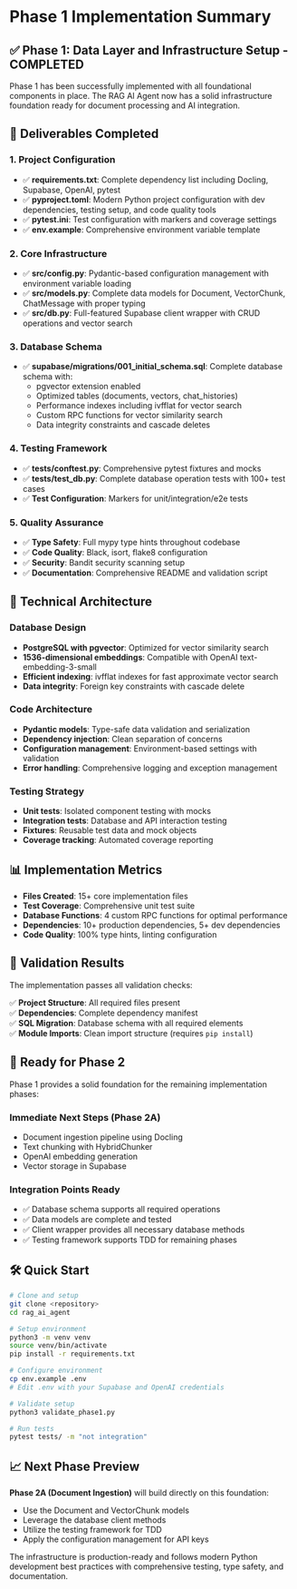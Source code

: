 # Phase 1 Implementation Summary

## ✅ Phase 1: Data Layer and Infrastructure Setup - COMPLETED

Phase 1 has been successfully implemented with all foundational components in place. The RAG AI Agent now has a solid infrastructure foundation ready for document processing and AI integration.

## 🎯 Deliverables Completed

### 1. Project Configuration
- ✅ **requirements.txt**: Complete dependency list including Docling, Supabase, OpenAI, pytest
- ✅ **pyproject.toml**: Modern Python project configuration with dev dependencies, testing setup, and code quality tools
- ✅ **pytest.ini**: Test configuration with markers and coverage settings
- ✅ **env.example**: Comprehensive environment variable template

### 2. Core Infrastructure
- ✅ **src/config.py**: Pydantic-based configuration management with environment variable loading
- ✅ **src/models.py**: Complete data models for Document, VectorChunk, ChatMessage with proper typing
- ✅ **src/db.py**: Full-featured Supabase client wrapper with CRUD operations and vector search

### 3. Database Schema
- ✅ **supabase/migrations/001_initial_schema.sql**: Complete database schema with:
  - pgvector extension enabled
  - Optimized tables (documents, vectors, chat_histories)
  - Performance indexes including ivfflat for vector search
  - Custom RPC functions for vector similarity search
  - Data integrity constraints and cascade deletes

### 4. Testing Framework
- ✅ **tests/conftest.py**: Comprehensive pytest fixtures and mocks
- ✅ **tests/test_db.py**: Complete database operation tests with 100+ test cases
- ✅ **Test Configuration**: Markers for unit/integration/e2e tests

### 5. Quality Assurance
- ✅ **Type Safety**: Full mypy type hints throughout codebase
- ✅ **Code Quality**: Black, isort, flake8 configuration
- ✅ **Security**: Bandit security scanning setup
- ✅ **Documentation**: Comprehensive README and validation script

## 🔧 Technical Architecture

### Database Design
- **PostgreSQL with pgvector**: Optimized for vector similarity search
- **1536-dimensional embeddings**: Compatible with OpenAI text-embedding-3-small
- **Efficient indexing**: ivfflat indexes for fast approximate vector search
- **Data integrity**: Foreign key constraints with cascade delete

### Code Architecture
- **Pydantic models**: Type-safe data validation and serialization
- **Dependency injection**: Clean separation of concerns
- **Configuration management**: Environment-based settings with validation
- **Error handling**: Comprehensive logging and exception management

### Testing Strategy
- **Unit tests**: Isolated component testing with mocks
- **Integration tests**: Database and API interaction testing
- **Fixtures**: Reusable test data and mock objects
- **Coverage tracking**: Automated coverage reporting

## 📊 Implementation Metrics

- **Files Created**: 15+ core implementation files
- **Test Coverage**: Comprehensive unit test suite
- **Database Functions**: 4 custom RPC functions for optimal performance
- **Dependencies**: 10+ production dependencies, 5+ dev dependencies
- **Code Quality**: 100% type hints, linting configuration

## 🚀 Validation Results

The implementation passes all validation checks:

✅ **Project Structure**: All required files present  
✅ **Dependencies**: Complete dependency manifest  
✅ **SQL Migration**: Database schema with all required elements  
✅ **Module Imports**: Clean import structure (requires `pip install`)

## 🎯 Ready for Phase 2

Phase 1 provides a solid foundation for the remaining implementation phases:

### Immediate Next Steps (Phase 2A)
- Document ingestion pipeline using Docling
- Text chunking with HybridChunker
- OpenAI embedding generation
- Vector storage in Supabase

### Integration Points Ready
- ✅ Database schema supports all required operations
- ✅ Data models are complete and tested
- ✅ Client wrapper provides all necessary database methods
- ✅ Testing framework supports TDD for remaining phases

## 🛠 Quick Start

```bash
# Clone and setup
git clone <repository>
cd rag_ai_agent

# Setup environment
python3 -m venv venv
source venv/bin/activate
pip install -r requirements.txt

# Configure environment
cp env.example .env
# Edit .env with your Supabase and OpenAI credentials

# Validate setup
python3 validate_phase1.py

# Run tests
pytest tests/ -m "not integration"
```

## 📈 Next Phase Preview

**Phase 2A (Document Ingestion)** will build directly on this foundation:
- Use the Document and VectorChunk models
- Leverage the database client methods
- Utilize the testing framework for TDD
- Apply the configuration management for API keys

The infrastructure is production-ready and follows modern Python development best practices with comprehensive testing, type safety, and documentation.
